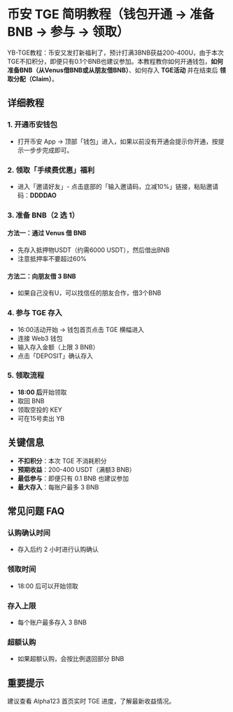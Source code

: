 # 币安 TGE 简明教程（钱包开通 → 准备 BNB → 参与 → 领取）

YB-TGE教程：币安又发打新福利了，预计打满3BNB获益200-400U，由于本次TGE不扣积分，即便只有0.1个BNB也建议参加。本教程教你如何开通钱包，**如何准备BNB（从Venus借BNB或从朋友借BNB）**、如何存入 **TGE活动** 并在结束后 **领取分配（Claim）**。

## 详细教程

### 1. 开通币安钱包
- 打开币安 App → 顶部「钱包」进入，如果以前没有开通会提示你开通，按提示一步步完成即可。

### 2. 领取「手续费优惠」福利
- 进入「邀请好友」- 点击底部的「输入邀请码，立减10%」链接，粘贴邀请码：**DDDDAO**

### 3. 准备 BNB（2 选 1）

#### 方法一：通过 Venus 借 BNB
- 先存入抵押物USDT（约需6000 USDT），然后借出BNB
- 注意抵押率不要超过60%

#### 方法二：向朋友借 3 BNB
- 如果自己没有U，可以找信任的朋友合作，借3个BNB

### 4. 参与 TGE 存入
- 16:00活动开始 → 钱包首页点击 TGE 横幅进入
- 连接 Web3 钱包
- 输入存入金额（上限 3 BNB）
- 点击「DEPOSIT」确认存入

### 5. 领取流程
- **18:00 后**开始领取
- 取回 BNB
- 领取空投的 KEY
- 可在15号卖出 YB

## 关键信息

- **不扣积分**：本次 TGE 不消耗积分
- **预期收益**：200-400 USDT（满额3 BNB）
- **最低参与**：即便只有 0.1 BNB 也建议参加
- **最大存入**：每账户最多 3 BNB

## 常见问题 FAQ

### 认购确认时间
- 存入后约 2 小时进行认购确认

### 领取时间
- 18:00 后可以开始领取

### 存入上限
- 每个账户最多存入 3 BNB

### 超额认购
- 如果超额认购，会按比例退回部分 BNB

## 重要提示

建议查看 Alpha123 首页实时 TGE 进度，了解最新收益情况。
